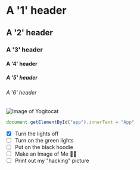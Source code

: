 # A '1' header
##  A '2' header
###  A '3' header
####  A '4' header
#####  A '5' header
######  A '6' header

![Image of Yogitocat](https://octodex.github.com/images/yogitocat.png)

```javascript
document.getElementById("app").innerText = "App"
```

- [X] Turn the lights off
- [ ] Turn on the green lights
- [ ] Put on the black hoodie
- [ ] Make an Image of Me 🧑‍💻
- [ ] Print out my "hacking" picture
